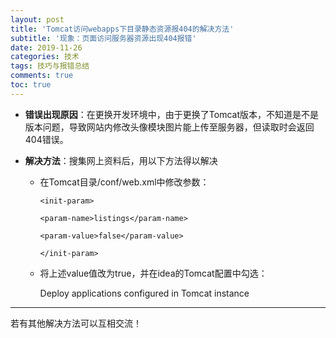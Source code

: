 ```yaml
---
layout: post
title: 'Tomcat访问webapps下目录静态资源报404的解决方法'
subtitle: '现象：页面访问服务器资源出现404报错'
date: 2019-11-26
categories: 技术
tags: 技巧与报错总结
comments: true
toc: true
---
```


* **错误出现原因**：在更换开发环境中，由于更换了Tomcat版本，不知道是不是版本问题，导致网站内修改头像模块图片能上传至服务器，但读取时会返回404错误。

* **解决方法**：搜集网上资料后，用以下方法得以解决

  * 在Tomcat目录/conf/web.xml中修改参数：

    ~~~ 
    <init-param>
    
    <param-name>listings</param-name>
    
    <param-value>false</param-value>
    
    </init-param>
    ~~~

  * 将上述value值改为true，并在idea的Tomcat配置中勾选：

    Deploy applications configured in Tomcat instance

------

若有其他解决方法可以互相交流！
